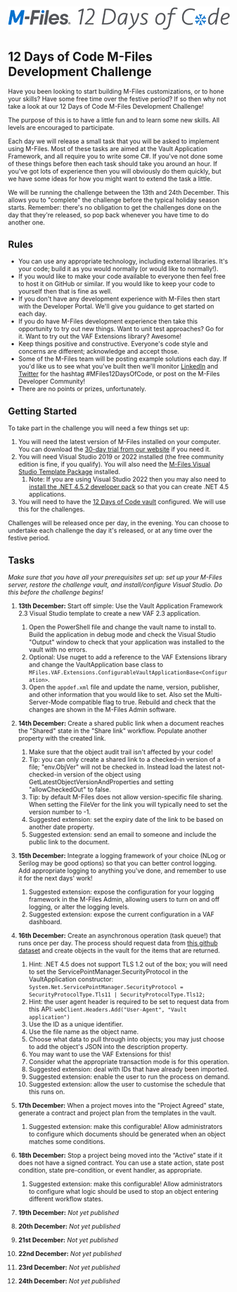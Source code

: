 ![12 Days of Code logo](lib/logo.png)

# 12 Days of Code M-Files Development Challenge

Have you been looking to start building M-Files customizations, or to hone your skills?  Have some free time over the festive period?  If so then why not take a look at our 12 Days of Code M-Files Development Challenge!

The purpose of this is to have a little fun and to learn some new skills.  All levels are encouraged to participate.

Each day we will release a small task that you will be asked to implement using M-Files.  Most of these tasks are aimed at the Vault Application Framework, and all require you to write some C#.  If you've not done some of these things before then each task should take you around an hour.  If you've got lots of experience then you will obviously do them quickly, but we have some ideas for how you might want to extend the task a little.

We will be running the challenge between the 13th and 24th December.  This allows you to "complete" the challenge before the typical holiday season starts.  Remember: there's no obligation to get the challenges done on the day that they're released, so pop back whenever you have time to do another one.

## Rules

* You can use any appropriate technology, including external libraries.  It's your code; build it as you would normally (or would like to normally!).
* If you would like to make your code available to everyone then feel free to host it on GitHub or similar.  If you would like to keep your code to yourself then that is fine as well.
* If you don't have any development experience with M-Files then start with the Developer Portal.  We'll give you guidance to get started on each day.
* If you do have M-Files development experience then take this opportunity to try out new things.  Want to unit test approaches?  Go for it.  Want to try out the VAF Extensions library? Awesome!
* Keep things positive and constructive.  Everyone's code style and concerns are different; acknowledge and accept those.
* Some of the M-Files team will be posting example solutions each day.  If you'd like us to see what you've built then we'll monitor <a href="https://www.linkedin.com/feed/hashtag/?keywords=MFiles12DaysOfCode">LinkedIn</a> and <a href="https://twitter.com/hashtag/MFiles12DaysOfCode">Twitter</a> for the hashtag #MFiles12DaysOfCode, or post on the M-Files Developer Community!
* There are no points or prizes, unfortunately.

## Getting Started

To take part in the challenge you will need a few things set up:

1. You will need the latest version of M-Files installed on your computer.  You can download the <a href="https://www.m-files.com/try-m-files/">30-day trial from our website</a> if you need it.
1. You will need Visual Studio 2019 or 2022 installed (the free community edition is fine, if you qualify).  You will also need the <a href="https://marketplace.visualstudio.com/items?itemName=M-Files.MFilesVisualStudioExtensions">M-Files Visual Studio Template Package</a> installed.
	1. Note: If you are using Visual Studio 2022 then you may also need to <a href="https://dotnet.microsoft.com/download/dotnet-framework/net452">install the .NET 4.5.2 developer pack</a> so that you can create .NET 4.5 applications.
1. You will need to have the <a href="vault-backup">12 Days of Code vault</a> configured.  We will use this for the challenges.

Challenges will be released once per day, in the evening.  You can choose to undertake each challenge the day it's released, or at any time over the festive period.

## Tasks

*Make sure that you have all your prerequisites set up: set up your M-Files server, restore the challenge vault, and install/configure Visual Studio.  Do this before the challenge begins!*

1. **13th December:** Start off simple: Use the Vault Application Framework 2.3 Visual Studio template to create a new VAF 2.3 application.
	1. Open the PowerShell file and change the vault name to install to.  Build the application in debug mode and check the Visual Studio "Output" window to check that your application was installed to the vault with no errors.
	1.	Optional: Use nuget to add a reference to the VAF Extensions library and change the VaultApplication base class to `MFiles.VAF.Extensions.ConfigurableVaultApplicationBase<Configuration>`. 
	1.	Open the `appdef.xml` file and update the name, version, publisher, and other information that you would like to set.  Also set the Multi-Server-Mode compatible flag to true.  Rebuild and check that the changes are shown in the M-Files Admin software.
1. **14th December:** Create a shared public link when a document reaches the "Shared" state in the "Share link" workflow. Populate another property with the created link.
	1. Make sure that the object audit trail isn't affected by your code!
	1. Tip: you can only create a shared link to a checked-in version of a file; "env.ObjVer" will not be checked in.  Instead load the latest not-checked-in version of the object using GetLatestObjectVersionAndProperties and setting "allowCheckedOut" to false.
	1. Tip: by default M-Files does not allow version-specific file sharing.  When setting the FileVer for the link you will typically need to set the version number to -1.
	1. Suggested extension: set the expiry date of the link to be based on another date property.
	1. Suggested extension: send an email to someone and include the public link to the document.
1. **15th December:** Integrate a logging framework of your choice (NLog or Serilog may be good options) so that you can better control logging.  Add appropriate logging to anything you've done, and remember to use it for the next days' work!
	1. Suggested extension: expose the configuration for your logging framework in the M-Files Admin, allowing users to turn on and off logging, or alter the logging levels.
	2. Suggested extension: expose the current configuration in a VAF dashboard.
1. **16th December:** Create an asynchronous operation (task queue!) that runs once per day.  The process should request data from [this github dataset](https://api.github.com/gists) and create objects in the vault for the items that are returned.
	1. Hint: .NET 4.5 does not support TLS 1.2 out of the box; you will need to set the ServicePointManager.SecurityProtocol in the VaultApplication constructor: `System.Net.ServicePointManager.SecurityProtocol = SecurityProtocolType.Tls11 | SecurityProtocolType.Tls12;`
	1. Hint: the user agent header is required to be set to request data from this API: `webClient.Headers.Add("User-Agent", "Vault application")`
	1. Use the ID as a unique identifier.
	1. Use the file name as the object name.
	1. Choose what data to pull through into objects; you may just choose to add the object's JSON into the description property.
	1. You may want to use the VAF Extensions for this!
	1. Consider what the appropriate transaction mode is for this operation.
	1. Suggested extension: deal with IDs that have already been imported.
	1. Suggested extension: enable the user to run the process on demand.
	1. Suggested extension: allow the user to customise the schedule that this runs on.
1. **17th December:** When a project moves into the "Project Agreed" state, generate a contract and project plan from the templates in the vault.
	1. Suggested extension: make this configurable!  Allow administrators to configure which documents should be generated when an object matches some conditions.
1. **18th December:** Stop a project being moved into the “Active” state if it does not have a signed contract.  You can use a state action, state post condition, state pre-condition, or event handler, as appropriate.
	1. Suggested extension: make this configurable!  Allow administrators to configure what logic should be used to stop an object entering different workflow states.

1. **19th December:** *Not yet published*
1. **20th December:** *Not yet published*
1. **21st December:** *Not yet published*
1. **22nd December:** *Not yet published*
1. **23rd December:** *Not yet published*
1. **24th December:** *Not yet published*